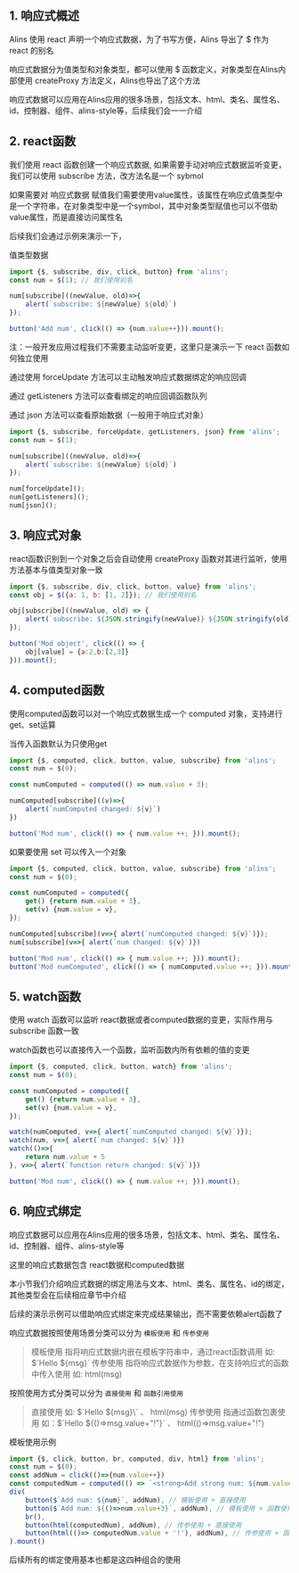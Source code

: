 <!--
 * @Author: chenzhongsheng
 * @Date: 2022-11-05 10:51:15
 * @Description: Coding something
 * @LastEditors: chenzhongsheng
 * @LastEditTime: 2022-11-07 08:55:43
-->
## 1. 响应式概述

Alins 使用 react 声明一个响应式数据，为了书写方便，Alins 导出了 $ 作为 react 的别名

响应式数据分为值类型和对象类型，都可以使用 $ 函数定义，对象类型在Alins内部使用 createProxy 方法定义，Alins也导出了这个方法

响应式数据可以应用在Alins应用的很多场景，包括文本、html、类名、属性名、id、控制器、组件、alins-style等，后续我们会一一介绍

## 2. react函数

我们使用 react 函数创建一个响应式数据, 如果需要手动对响应式数据监听变更，我们可以使用 subscribe 方法，改方法名是一个 sybmol

如果需要对 响应式数据 赋值我们需要使用value属性，该属性在响应式值类型中是一个字符串，在对象类型中是一个symbol，其中对象类型赋值也可以不借助 value属性，而是直接访问属性名

后续我们会通过示例来演示一下，

值类型数据

<code-runner title='react 函数值类型示例'/>

```js
import {$, subscribe, div, click, button} from 'alins';
const num = $(1); // 我们使用别名

num[subscribe]((newValue, old)=>{
    alert(`subscribe: ${newValue} ${old}`)
});

button('Add num', click(() => {num.value++})).mount();
```

注：一般开发应用过程我们不需要主动监听变更，这里只是演示一下 react 函数如何独立使用

通过使用 forceUpdate 方法可以主动触发响应式数据绑定的响应回调

通过 getListeners 方法可以查看绑定的响应回调函数队列

通过 json 方法可以查看原始数据（一般用于响应式对象）

```js
import {$, subscribe, forceUpdate, getListeners, json} from 'alins';
const num = $(1);

num[subscribe]((newValue, old)=>{
    alert(`subscribe: ${newValue} ${old}`)
});

num[forceUpdate]();
num[getListeners]();
num[json]();
```

## 3. 响应式对象

react函数识别到一个对象之后会自动使用 createProxy 函数对其进行监听，使用方法基本与值类型对象一致

<code-runner title='react 函数值类型示例'/>

```js
import {$, subscribe, div, click, button, value} from 'alins';
const obj = $({a: 1, b: [1, 2]}); // 我们使用别名

obj[subscribe]((newValue, old) => {
    alert(`subscribe: ${JSON.stringify(newValue)} ${JSON.stringify(old)}`);
});

button('Mod object', click(() => {
    obj[value] = {a:2,b:[2,3]}
})).mount();
```

## 4. computed函数

使用computed函数可以对一个响应式数据生成一个 computed 对象，支持进行 get、set运算

当传入函数默认为只使用get

<code-runner/>

```js
import {$, computed, click, button, value, subscribe} from 'alins';
const num = $(0);

const numComputed = computed(() => num.value + 3);

numComputed[subscribe]((v)=>{
    alert(`numComputed changed: ${v}`)
})

button('Mod num', click(() => { num.value ++; })).mount();
```

如果要使用 set 可以传入一个对象

<code-runner/>

```js
import {$, computed, click, button, value, subscribe} from 'alins';
const num = $(0);

const numComputed = computed({
    get() {return num.value + 3},
    set(v) {num.value = v},
});

numComputed[subscribe](v=>{ alert(`numComputed changed: ${v}`)});
num[subscribe](v=>{ alert(`num changed: ${v}`)})

button('Mod num', click(() => { num.value ++; })).mount();
button('Mod numComputed', click(() => { numComputed.value ++; })).mount();
```

## 5. watch函数

使用 watch 函数可以监听 react数据或者computed数据的变更，实际作用与 subscribe 函数一致

watch函数也可以直接传入一个函数，监听函数内所有依赖的值的变更

<code-runner/>

```js
import {$, computed, click, button, watch} from 'alins';
const num = $(0);

const numComputed = computed({
    get() {return num.value + 3},
    set(v) {num.value = v},
});

watch(numComputed, v=>{ alert(`numComputed changed: ${v}`)});
watch(num, v=>{ alert(`num changed: ${v}`)})
watch(()=>{
    return num.value + 5
}, v=>{ alert(`function return changed: ${v}`)})

button('Mod num', click(() => { num.value ++; })).mount();
```

## 6. 响应式绑定

响应式数据可以应用在Alins应用的很多场景，包括文本、html、类名、属性名、id、控制器、组件、alins-style等

这里的响应式数据包含 react数据和computed数据

本小节我们介绍响应式数据的绑定用法与文本、html、类名、属性名、id的绑定，其他类型会在后续相应章节中介绍

后续的演示示例可以借助响应式绑定来完成结果输出，而不需要依赖alert函数了

响应式数据按照使用场景分类可以分为 `模板使用` 和 `传参使用`

> 模板使用 指将响应式数据内嵌在模板字符串中，通过react函数调用 如: $\`Hello ${msg}\`
> 传参使用 指将响应式数据作为参数，在支持响应式的函数中传入使用 如: html(msg)

按照使用方式分类可以分为 `直接使用` 和 `函数引用使用`

> 直接使用 如: $\`Hello ${msg}\` 、 html(msg)
> 传参使用 指通过函数包裹使用 如：$\`Hello ${()=>msg.value+"!"}\` 、 html(()=>msg.value+"!")

模板使用示例

<code-runner/>

```js
import {$, click, button, br, computed, div, html} from 'alins';
const num = $(0);
const addNum = click(()=>{num.value++})
const computedNum = computed(() => `<strong>Add strong num: ${num.value}</strong>`);
div(
    button($`Add num: ${num}`, addNum), // 模板使用 + 直接使用
    button($`Add num: ${()=>num.value+3}`, addNum), // 模板使用 + 函数使用
    br(),
    button(html(computedNum), addNum), // 传参使用 + 直接使用
    button(html(()=> computedNum.value + '!'), addNum), // 传参使用 + 函数使用
).mount()
```

后续所有的绑定使用基本也都是这四种组合的使用

